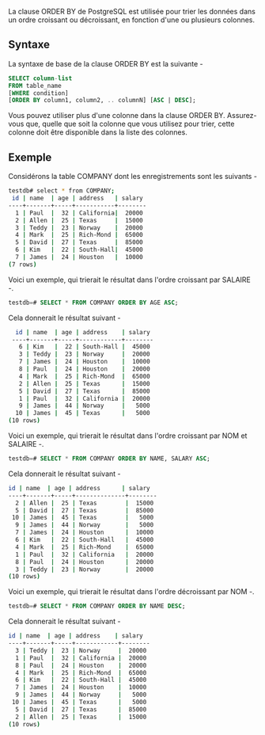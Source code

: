 La clause ORDER BY de PostgreSQL est utilisée pour trier les données dans un ordre croissant ou décroissant, en fonction d'une ou plusieurs colonnes.

## Syntaxe

La syntaxe de base de la clause ORDER BY est la suivante -

```sql
SELECT column-list
FROM table_name
[WHERE condition]
[ORDER BY column1, column2, .. columnN] [ASC | DESC];
```

Vous pouvez utiliser plus d'une colonne dans la clause ORDER BY. Assurez-vous que, quelle que soit la colonne que vous utilisez pour trier, cette colonne doit être disponible dans la liste des colonnes.

## Exemple

Considérons la table COMPANY dont les enregistrements sont les suivants -

```bash
testdb# select * from COMPANY;
 id | name  | age | address   | salary
----+-------+-----+-----------+--------
  1 | Paul  |  32 | California|  20000
  2 | Allen |  25 | Texas     |  15000
  3 | Teddy |  23 | Norway    |  20000
  4 | Mark  |  25 | Rich-Mond |  65000
  5 | David |  27 | Texas     |  85000
  6 | Kim   |  22 | South-Hall|  45000
  7 | James |  24 | Houston   |  10000
(7 rows)
```

Voici un exemple, qui trierait le résultat dans l'ordre croissant par SALAIRE -.

```sql
testdb=# SELECT * FROM COMPANY ORDER BY AGE ASC;
```

Cela donnerait le résultat suivant -

```bash
  id | name  | age | address    | salary
 ----+-------+-----+------------+--------
   6 | Kim   |  22 | South-Hall |  45000
   3 | Teddy |  23 | Norway     |  20000
   7 | James |  24 | Houston    |  10000
   8 | Paul  |  24 | Houston    |  20000
   4 | Mark  |  25 | Rich-Mond  |  65000
   2 | Allen |  25 | Texas      |  15000
   5 | David |  27 | Texas      |  85000
   1 | Paul  |  32 | California |  20000
   9 | James |  44 | Norway     |   5000
  10 | James |  45 | Texas      |   5000
(10 rows)
```

Voici un exemple, qui trierait le résultat dans l'ordre croissant par NOM et SALAIRE -.

```sql
testdb=# SELECT * FROM COMPANY ORDER BY NAME, SALARY ASC;
```

Cela donnerait le résultat suivant -

```bash
id | name  | age | address      | salary
----+-------+-----+--------------+--------
  2 | Allen |  25 | Texas        |  15000
  5 | David |  27 | Texas        |  85000
 10 | James |  45 | Texas        |   5000
  9 | James |  44 | Norway       |   5000
  7 | James |  24 | Houston      |  10000
  6 | Kim   |  22 | South-Hall   |  45000
  4 | Mark  |  25 | Rich-Mond    |  65000
  1 | Paul  |  32 | California   |  20000
  8 | Paul  |  24 | Houston      |  20000
  3 | Teddy |  23 | Norway       |  20000
(10 rows)
```

Voici un exemple, qui trierait le résultat dans l'ordre décroissant par NOM -.

```sql
testdb=# SELECT * FROM COMPANY ORDER BY NAME DESC;
```

Cela donnerait le résultat suivant -

```bash
id | name  | age | address    | salary
----+-------+-----+------------+--------
  3 | Teddy |  23 | Norway     |  20000
  1 | Paul  |  32 | California |  20000
  8 | Paul  |  24 | Houston    |  20000
  4 | Mark  |  25 | Rich-Mond  |  65000
  6 | Kim   |  22 | South-Hall |  45000
  7 | James |  24 | Houston    |  10000
  9 | James |  44 | Norway     |   5000
 10 | James |  45 | Texas      |   5000
  5 | David |  27 | Texas      |  85000
  2 | Allen |  25 | Texas      |  15000
(10 rows)
```